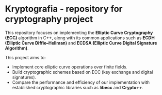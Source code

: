 # Kryptografia - repository for cryptography project
This repository focuses on implementing the **Elliptic Curve Cryptography (ECC)** algorithm in C++, along with its common applications such as **ECDH (Elliptic Curve Diffie–Hellman)** and **ECDSA (Elliptic Curve Digital Signature Algorithm)**.

This project aims to:
- Implement core elliptic curve operations over finite fields.
- Build cryptographic schemes based on ECC (key exchange and digital signatures).
- Compare the performance and efficiency of our implementation with established cryptographic libraries such as **libecc** and **Crypto++**.
